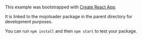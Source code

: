 This example was bootstrapped with [Create React App](https://github.com/facebook/create-react-app).

It is linked to the mojoloader package in the parent directory for development purposes.

You can run `npm install` and then `npm start` to test your package.
